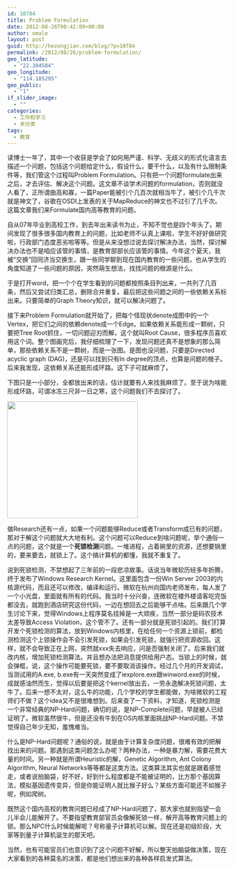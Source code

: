 ```yaml
---
id: 10784
title: Problem Formulation
date: 2012-08-26T00:42:09+00:00
author: omale
layout: post
guid: http://hezongjian.com/blog/?p=10784
permalink: /2012/08/26/problem-formulation/
geo_latitude:
  - "22.304584"
geo_longitude:
  - "114.185295"
geo_public:
  - "1"
if_slider_image:
  - ""
categories:
  - 工作和学习
  - 未分类
tags:
  - 教育
---
```

读博士一年了，其中一个收获是学会了如何用严谨、科学、无歧义的形式化语言去描述一个问题，包括这个问题给定什么，假设什么，要干什么，以及有什么限制条件等，我们管这个过程叫Problem Formulation。只有把一个问题formulate出来之后，才去评估、解决这个问题。这文章不谈学术问题的formulation，否则就没人看了，正所谓曲高和寡，一篇Paper能被引个几百次就相当牛了，被引个几千次就是神文了，谷歌在OSDI上发表的关于MapReduce的神文也不过引了几千次。这篇文章我们来Formulate国内高等教育的问题。

自从07年毕业到高校工作，到去年出来读书为止，不知不觉也是四个年头了。期间发现了很多很多国内教育上的问题，比如老师不认真上课啦，学生不好好做研究啦，行政部门态度恶劣啦等等。但是从来没想过说去探讨解决办法，当然，探讨解决办法也不是咱应该管的事情，是教育部部长应该管的事情。今年这个夏天，我被“交换”回同济当交换生，跟一些同学聊到现在国内教育的一些问题，也从学生的角度知道了一些问题的原因，突然萌生想法，找找问题的根源是什么。

于是打开word，把一个个在学生看到的问题都按照条目列出来，一共列了几百条，然后又尝试归类汇总，删除合并重复。最后把这些问题之间的一些依赖关系标出来。只要简单的Graph Theory知识，就可以解决问题了。

接下来Problem Formulation就开始了，把每个怪现状denote成图中的一个Vertex，把它们之间的依赖denote成一个Edge。如果依赖关系能形成一颗树，只要把Tree Root抓住，一切问题迎刃而解，这个就叫Root Cause，很多程序员喜欢用这个词。整个图画完后，我仔细梳理了一下，发现问题还真不是想象的那么简单，那些依赖关系不是一颗树，而是一张图。是图也没问题，只要是Directed acyclic graph (DAG)，还是可以找到只有In degree的顶点，也算是问题的根子。后来我发现，这依赖关系还能形成环路。这下子可就麻烦了。

下图只是一小部分，全都放出来的话，估计就要有人来找我麻烦了。至于说为啥能形成环路，可谓冰冻三尺非一日之寒，这个问题我们不去探讨了。

[<img class="aligncenter size-medium wp-image-10790" title="xsq" src="http://localhost/hezongjian/wp-content/uploads/2012/08/xsq-300x268.png" alt="" width="300" height="268" srcset="http://localhost/hezongjian/wp-content/uploads/2012/08/xsq-300x268.png 300w, http://localhost/hezongjian/wp-content/uploads/2012/08/xsq.png 747w" sizes="(max-width: 300px) 100vw, 300px" />](http://localhost/hezongjian/wp-content/uploads/2012/08/xsq.png)

做Research还有一点，如果一个问题能够Reduce或者Transform成已有的问题，那对于解这个问题就大大地有利。这个问题可以Reduce到啥问题呢，举个通俗一点的问题，这个就是一个**死锁检测**问题。一堆进程，占着碗里的资源，还想要锅里的，要来要去，就锁上了。这个搞计算机的都懂，我就不重复了。

说到死锁检测，不禁想起了三年前的一段悲凉故事。话说当年微软历经多年折腾，终于发布了Windows Research Kernel。这里面包含一份Win Server 2003的内核源代码，而且还可以修改，编译和运行。微软在杭州向国内老师发布，每人发了一个小光盘，里面就有所有的代码。我当时十分兴奋，连微软在楼外楼请客吃完饭都没去，就跑到酒店研究这份代码，一边在想回去之后能够干点啥。后来跟几个学生讨论下来，觉得Windows上程序莫名挂掉是一大顽疾，当然一部分是码农技术太差导致Access Violation，这个管不了。还有一部分就是死锁引起的。我们打算开发个死锁检测的算法，放到Windows内核里，在给任何一个资源上锁前，都检测检测这个上锁操作会不会引发死锁，如果会引发死锁，就强行把资源收回。这样，就不会导致正在上网，突然就xxx失去响应，问是否强制关闭了。后来我们就改内核，增加死锁检测算法。并且想办法把消息提供给用户态。当锁上的时候，就会弹框，说，这个操作可能要死锁，要不要取消该操作。经过几个月的开发调试，当测试用的A.exe, b.exe有一天突然变成了iexplore.exe跟winword.exe的时候，成就感油然而生，觉得以后要是把这个kernel放出去，一劳永逸解决死锁问题，太牛了。后来一想不太对，这么牛的功能，几个学校的学生都能做，为啥微软的工程师们不做？这个idea又不是很难想到。后来查了一下资料，才知道，死锁检测是一个非常经典的NP-Hard问题，确切的说，是NP-Complete问题，早就被人已经证明了。微软虽然很牛，但是还没有牛到在OS内核里面挑战NP-Hard问题。不禁觉得自己年少无知，羞愧难当。

什么是NP-Hard问题呢？通俗的说，就是由于计算复杂度问题，很难有效的把解找出来的问题。那遇到这类问题怎么办呢？两种办法，一种是暴力解，需要花费大量的时间。另一种就是所谓Heuristic的解，Genetic Algorithm, Ant Colony Algorithm, Neural Networks等等都是这类方法。这类算法其实也就是跟着感觉走，或者说拍脑袋，好不好，好到什么程度都是不能被证明的，比方那个基因算法，模拟基因遗传变异，但是你能证明人就比猴子好么？某些方面可能还不如猴子呢，例如爬树。

既然这个国内高校的教育问题已经成了NP-Hard问题了，那大家也就别指望一会儿半会儿能解开了。不要指望教育部官员会像解死锁一样，解开高等教育问题上的锁。那么NPC什么时候能解呢？号称量子计算机可以解。现在还是初级阶段，大家等到量子计算机诞生的那天吧。

当然，也有可能官员们也意识到了这个问题不好解，所以整天拍脑袋做决策，现在大家看到的各种莫名的决策，都是他们想出来的各种各样启发式算法。

&nbsp;